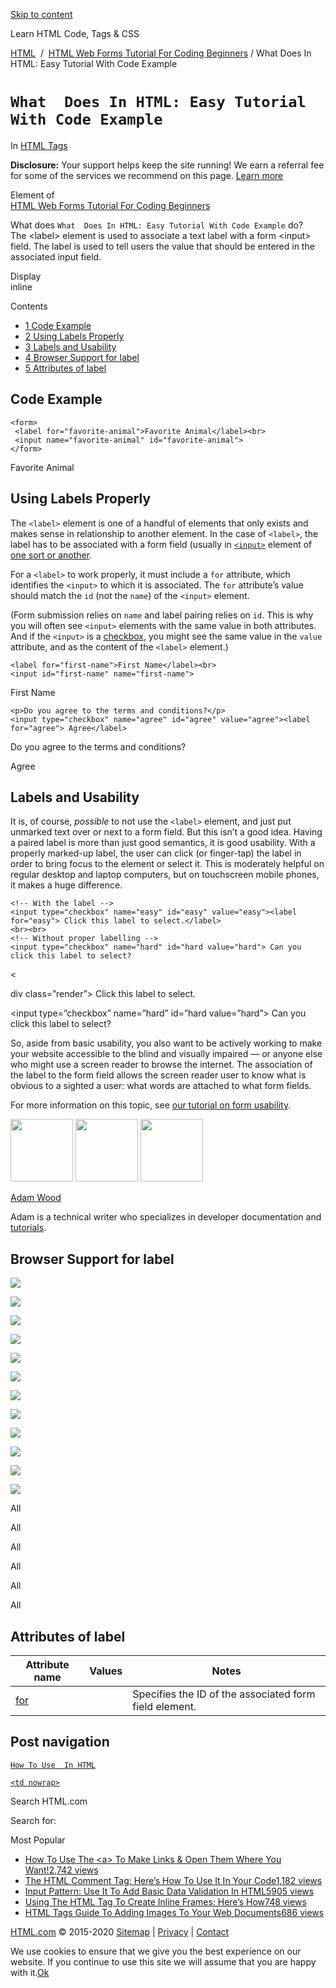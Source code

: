 <a href="#site-main" class="skip-link screen-reader-text">Skip to content</a>



[](https://html.com/)

Learn HTML Code, Tags & CSS

[HTML](https://html.com/)  /  [HTML Web Forms Tutorial For Coding Beginners](https://html.com/forms/) / What Does In HTML: Easy Tutorial With Code Example

`What  Does In HTML: Easy Tutorial With Code Example`
=====================================================

In <span class="post-meta-category">[HTML Tags](https://html.com/tags/)</span>

**Disclosure:** Your support helps keep the site running! We earn a referral fee for some of the services we recommend on this page. [Learn more](https://html.com/disclosure/)

Element of  
[HTML Web Forms Tutorial For Coding Beginners](https://html.com/forms/)

What does `What  Does In HTML: Easy Tutorial With Code Example` do?  
The &lt;label&gt; element is used to associate a text label with a form &lt;input&gt; field. The label is used to tell users the value that should be entered in the associated input field.

Display  
inline

Contents

-   [<span class="toc_number toc_depth_1">1</span> Code Example](#Code_Example)
-   [<span class="toc_number toc_depth_1">2</span> Using Labels Properly](#Using_Labels_Properly)
-   [<span class="toc_number toc_depth_1">3</span> Labels and Usability](#Labels_and_Usability)
-   [<span class="toc_number toc_depth_1">4</span> Browser Support for label](#Browser_Support_for_label)
-   [<span class="toc_number toc_depth_1">5</span> Attributes of label](#Attributes_of_label)

<span id="Code_Example">Code Example</span>
-------------------------------------------

    <form>
     <label for="favorite-animal">Favorite Animal</label><br>
     <input name="favorite-animal" id="favorite-animal">
    </form>

Favorite Animal  

<span class="underline"></span>

<span id="Using_Labels_Properly">Using Labels Properly</span>
-------------------------------------------------------------

The `<label>` element is one of a handful of elements that only exists and makes sense in relationship to another element. In the case of `<label>`, the label has to be associated with a form field (usually in [`<input>`](https://html.com/tags/input/) element of [one sort or another](https://html.com/attributes/input-type/).

For a `<label>` to work properly, it must include a `for` attribute, which identifies the `<input>` to which it is associated. The `for` attribute’s value should match the `id` (not the `name`) of the `<input>` element.

(Form submission relies on `name` and label pairing relies on `id`. This is why you will often see `<input>` elements with the same value in both attributes. And if the `<input>` is a [checkbox](https://html.com/input-type-checkbox/), you might see the same value in the `value` attribute, and as the content of the `<label>` element.)

    <label for="first-name">First Name</label><br>
    <input id="first-name" name="first-name">

First Name

    <p>Do you agree to the terms and conditions?</p>
    <input type="checkbox" name="agree" id="agree" value="agree"><label for="agree"> Agree</label>

Do you agree to the terms and conditions?

Agree

<span id="Labels_and_Usability">Labels and Usability</span>
-----------------------------------------------------------

It is, of course, *possible* to not use the `<label>` element, and just put unmarked text over or next to a form field. But this isn’t a good idea. Having a paired label is more than just good semantics, it is good usability. With a properly marked-up label, the user can click (or finger-tap) the label in order to bring focus to the element or select it. This is moderately helpful on regular desktop and laptop computers, but on touchscreen mobile phones, it makes a huge difference.

    <!-- With the label -->
    <input type="checkbox" name="easy" id="easy" value="easy"><label for="easy"> Click this label to select.</label>
    <br><br>
    <!-- Without proper labelling -->
    <input type="checkbox" name="hard" id="hard value="hard"> Can you click this label to select?

&lt;

div class=”render”&gt; Click this label to select.

&lt;input type=”checkbox” name=”hard” id=”hard value=”hard”&gt; Can you click this label to select?

So, aside from basic usability, you also want to be actively working to make your website accessible to the blind and visually impaired — or anyone else who might use a screen reader to browse the internet. The association of the label to the form field allows the screen reader user to know what is obvious to a sighted a user: what words are attached to what form fields.

For more information on this topic, see [our tutorial on form usability](https://html.com/forms/usability-accessibility/).

<img src="http://html.com/wp-content/plugins/a3-lazy-load/assets/images/lazy_placeholder.gif" class="lazy lazy-hidden avatar avatar-100 photo" width="100" height="100" />

<img src="http://html.com/wp-content/plugins/a3-lazy-load/assets/images/lazy_placeholder.gif" class="lazy lazy-hidden avatar avatar-100 photo" width="100" height="100" />

<img src="https://secure.gravatar.com/avatar/3af4194cc38fbc6d4e68fbe7536347d5?s=100&amp;d=mm&amp;r=g" class="avatar avatar-100 photo" srcset="https://secure.gravatar.com/avatar/3af4194cc38fbc6d4e68fbe7536347d5?s=200&amp;d=mm&amp;r=g 2x" width="100" height="100" />

[Adam Wood](https://html.com/author/html/)

<span class="fn">Adam is a technical writer who specializes in developer documentation and [tutorials](https://html.com/).</span>

[<span class="saboxplugin-icon-grey saboxplugin-icon-linkedin"></span>](https://www.linkedin.com/in/adammichaelwood)

<span id="tho-end-content" style="display: block; visibility: hidden;"></span>

<span id="Browser_Support_for_label">Browser Support for label</span>
---------------------------------------------------------------------

<img src="http://html.com/wp-content/plugins/a3-lazy-load/assets/images/lazy_placeholder.gif" class="lazy lazy-hidden" />

![](https://html.com/wp-content/plugins/htmlcodetutorial-plugin/assets/images/ie-true.png)

<img src="http://html.com/wp-content/plugins/a3-lazy-load/assets/images/lazy_placeholder.gif" class="lazy lazy-hidden" />

![](https://html.com/wp-content/plugins/htmlcodetutorial-plugin/assets/images/firefox-true.png)

<img src="http://html.com/wp-content/plugins/a3-lazy-load/assets/images/lazy_placeholder.gif" class="lazy lazy-hidden" />

![](https://html.com/wp-content/plugins/htmlcodetutorial-plugin/assets/images/chrome-true.png)

<img src="http://html.com/wp-content/plugins/a3-lazy-load/assets/images/lazy_placeholder.gif" class="lazy lazy-hidden" />

![](https://html.com/wp-content/plugins/htmlcodetutorial-plugin/assets/images/edge-true.png)

<img src="http://html.com/wp-content/plugins/a3-lazy-load/assets/images/lazy_placeholder.gif" class="lazy lazy-hidden" />

![](https://html.com/wp-content/plugins/htmlcodetutorial-plugin/assets/images/safari-true.png)

<img src="http://html.com/wp-content/plugins/a3-lazy-load/assets/images/lazy_placeholder.gif" class="lazy lazy-hidden" />

![](https://html.com/wp-content/plugins/htmlcodetutorial-plugin/assets/images/opera-true.png)

<span class="browser-supported">All</span>

<span class="browser-supported">All</span>

<span class="browser-supported">All</span>

<span class="browser-supported">All</span>

<span class="browser-supported">All</span>

<span class="browser-supported">All</span>

<span id="Attributes_of_label">Attributes of label</span>
---------------------------------------------------------

<table><thead><tr class="header"><th>Attribute name</th><th>Values</th><th>Notes</th></tr></thead><tbody><tr class="odd"><td><a href="https://html.com/attributes/label-for/" class="linked-name">for</a><br />
</td><td></td><td>Specifies the ID of the associated form field element.</td></tr></tbody></table>

Post navigation
---------------

[<span class="nav-link-label"><span class="genericon genericon-previous"></span></span>`How To Use  In HTML`](https://html.com/attributes/img-src/)

[`<td nowrap>`<span class="nav-link-label"><span class="genericon genericon-next"></span></span>](https://html.com/attributes/td-nowrap/)

Search HTML.com

<span class="screen-reader-text">Search for:</span>

Most Popular

-   <a href="https://html.com/attributes/a-target/" class="popular_posts_bars_link">How To Use The &lt;a&gt; To Make Links &amp; Open Them Where You Want!</a><span class="popular_posts_bars_comment_count_hold"><a href="https://html.com/attributes/a-target/#comments" class="popular_posts_bars_comment_count">2,742 views</a><span class="popular_posts_bars_comment_count_triangle"></span></span>
-   <a href="https://html.com/tags/comment-tag/" class="popular_posts_bars_link">The HTML Comment Tag: Here’s How To Use It In Your Code</a><span class="popular_posts_bars_comment_count_hold"><a href="https://html.com/tags/comment-tag/#comments" class="popular_posts_bars_comment_count">1,182 views</a><span class="popular_posts_bars_comment_count_triangle"></span></span>
-   <a href="https://html.com/attributes/input-pattern/" class="popular_posts_bars_link">Input Pattern: Use It To Add Basic Data Validation In HTML5</a><span class="popular_posts_bars_comment_count_hold"><a href="https://html.com/attributes/input-pattern/#comments" class="popular_posts_bars_comment_count">905 views</a><span class="popular_posts_bars_comment_count_triangle"></span></span>
-   <a href="https://html.com/tags/iframe/" class="popular_posts_bars_link">Using The HTML Tag To Create Inline Frames: Here’s How</a><span class="popular_posts_bars_comment_count_hold"><a href="https://html.com/tags/iframe/#comments" class="popular_posts_bars_comment_count">748 views</a><span class="popular_posts_bars_comment_count_triangle"></span></span>
-   <a href="https://html.com/tags/img/" class="popular_posts_bars_link">HTML Tags Guide To Adding Images To Your Web Documents</a><span class="popular_posts_bars_comment_count_hold"><a href="https://html.com/tags/img/#comments" class="popular_posts_bars_comment_count">686 views</a><span class="popular_posts_bars_comment_count_triangle"></span></span>

[HTML.com](https://html.com/) © 2015-2020 [Sitemap](https://html.com/sitemap/) | [Privacy](https://html.com/privacy/) | [Contact](https://html.com/contact/)

<span id="cn-notice-text" class="cn-text-container">We use cookies to ensure that we give you the best experience on our website. If you continue to use this site we will assume that you are happy with it.</span><span id="cn-notice-buttons" class="cn-buttons-container"><a href="#" id="cn-accept-cookie" class="cn-set-cookie cn-button bootstrap button">Ok</a></span><a href="javascript:void(0);" id="cn-close-notice" class="cn-close-icon"></a>
